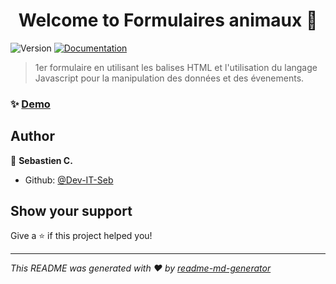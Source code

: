 <h1 align="center">Welcome to Formulaires animaux 👋</h1>
<p>
  <img alt="Version" src="https://img.shields.io/badge/version-1.0-blue.svg?cacheSeconds=2592000" />
  <a href="https://developer.mozilla.org/fr/docs/Learn_web_development/Extensions/Forms/Your_first_form" target="_blank">
    <img alt="Documentation" src="https://img.shields.io/badge/documentation-yes-brightgreen.svg" />
  </a>
</p>

> 1er formulaire en utilisant les balises HTML et l'utilisation du langage Javascript pour la manipulation des données et des évenements.

### ✨ [Demo](https://dev-it-seb.github.io/Formulaires-animaux/)

## Author

👤 **Sebastien C.**

* Github: [@Dev-IT-Seb](https://github.com/Dev-IT-Seb)

## Show your support

Give a ⭐️ if this project helped you!

***
_This README was generated with ❤️ by [readme-md-generator](https://github.com/kefranabg/readme-md-generator)_
